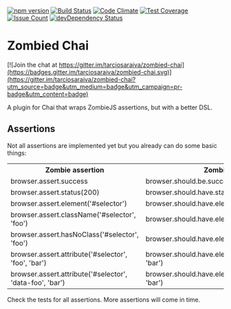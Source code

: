[![npm version](https://badge.fury.io/js/zombied-chai.svg)](https://badge.fury.io/js/zombied-chai)
[![Build Status](https://travis-ci.org/tarciosaraiva/zombied-chai.svg)](https://travis-ci.org/tarciosaraiva/zombied-chai)
[![Code Climate](https://codeclimate.com/github/tarciosaraiva/zombied-chai/badges/gpa.svg)](https://codeclimate.com/github/tarciosaraiva/zombied-chai)
[![Test Coverage](https://codeclimate.com/github/tarciosaraiva/zombied-chai/badges/coverage.svg)](https://codeclimate.com/github/tarciosaraiva/zombied-chai/coverage)
[![Issue Count](https://codeclimate.com/github/tarciosaraiva/zombied-chai/badges/issue_count.svg)](https://codeclimate.com/github/tarciosaraiva/zombied-chai)
[![devDependency Status](https://david-dm.org/tarciosaraiva/zombied-chai/dev-status.svg)](https://david-dm.org/tarciosaraiva/zombied-chai#info=devDependencies)

# Zombied Chai

[![Join the chat at https://gitter.im/tarciosaraiva/zombied-chai](https://badges.gitter.im/tarciosaraiva/zombied-chai.svg)](https://gitter.im/tarciosaraiva/zombied-chai?utm_source=badge&utm_medium=badge&utm_campaign=pr-badge&utm_content=badge)

A plugin for Chai that wraps ZombieJS assertions, but with a better DSL.

## Assertions
Not all assertions are implemented yet but you already can do some basic things:

<table>
    <tr>
        <th>Zombie assertion</th>
        <th>Zombied-Chai assertion</th>
    </tr>
    <tr>
        <td>browser.assert.success</td>
        <td>browser.should.be.successful</td>
    </tr>
    <tr>
        <td>browser.assert.status(200)</td>
        <td>browser.should.have.status(200)</td>
    </tr>
    <tr>
        <td>browser.assert.element('#selector')</td>
        <td>browser.should.have.element('#selector')</td>
    </tr>
    <tr>
        <td>browser.assert.className('#selector', 'foo')</td>
        <td>browser.should.have.element('#selector').withClass('foo')</td>
    </tr>
    <tr>
        <td>browser.assert.hasNoClass('#selector', 'foo')</td>
        <td>browser.should.have.element('#selector').withoutClass('foo')</td>
    </tr>
    <tr>
        <td>browser.assert.attribute('#selector', 'foo', 'bar')</td>
        <td>browser.should.have.element('#selector').withAttribute('foo', 'bar')</td>
    </tr>
    <tr>
        <td>browser.assert.attribute('#selector', 'data-foo', 'bar')</td>
        <td>browser.should.have.element('#selector').withData('foo', 'bar')</td>
    </tr>
</table>

Check the tests for all assertions. More assertions will come in time.
